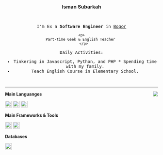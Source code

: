 <div align="center">
<h3>Isman Subarkah</h3>
  <br>
  <samp>
   <p>
      I'm Ex a <strong>Software Engineer</strong> in <a href="https://www.google.com/maps/d/embed?mid=1CZQU30NT8s-6K5Ko8VtaP-YVaRE&ie=UTF8&hl=en&t=h&msa=0&ll=-6.59162800000001%2C106.79328900000003&spn=0.059684%2C0.083256&z=13&output=embed">Bogor</a>
    </p>
    
    <p>
    Part-time Geek & English Teacher 
	  </p>
Daily Activities:
	    
* Tinkering in Javascript, Python, and PHP
	    * Spending time with my family.
* Teach English Course in Elementary School.
	</p>
  <br />

</div>

****

<img align="right" src="https://github-readme-stats.vercel.app/api?username=efriandika&show_icons=true&icon_color=805AD5&text_color=718096&bg_color=ffffff&hide_title=true" />

**Main Languanges**

<code><img height="22" src="https://cdn.jsdelivr.net/npm/simple-icons@v3/icons/php.svg"></code>
<code><img height="22" src="https://cdn.jsdelivr.net/npm/simple-icons@v3/icons/python.svg"></code>
<code><img height="22" src="https://cdn.jsdelivr.net/npm/simple-icons@v3/icons/javascript.svg"></code>

**Main Frameworks & Tools**

<code><img height="22" src="https://cdn.jsdelivr.net/npm/simple-icons@v3/icons/codeigniter.svg"></code>
<code><img height="22" src="https://cdn.jsdelivr.net/npm/simple-icons@v3/icons/flask.svg"></code>

**Databases**

<code><img height="22" src="https://cdn.jsdelivr.net/npm/simple-icons@v3/icons/mysql.svg"></code>

